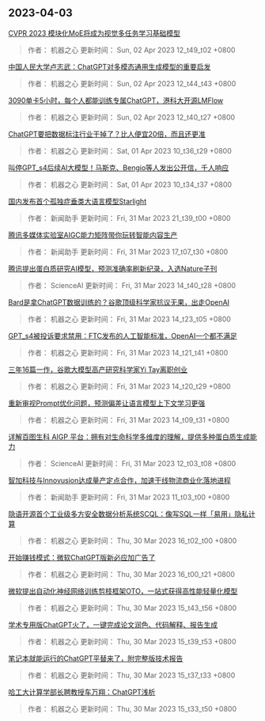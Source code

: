 
## 2023-04-03

 [CVPR 2023   模块化MoE将成为视觉多任务学习基础模型](https://www.jiqizhixin.com/articles/2023-04-02-3)

> 作者： 机器之心  更新时间： Sun, 02 Apr 2023 12_t49_t02 +0800

 [中国人民大学卢志武：ChatGPT对多模态通用生成模型的重要启发](https://www.jiqizhixin.com/articles/2023-04-02-2)

> 作者： 机器之心  更新时间： Sun, 02 Apr 2023 12_t44_t43 +0800

 [3090单卡5小时，每个人都能训练专属ChatGPT，港科大开源LMFlow](https://www.jiqizhixin.com/articles/2023-04-02)

> 作者： 机器之心  更新时间： Sun, 02 Apr 2023 12_t40_t27 +0800

 [ChatGPT要把数据标注行业干掉了？比人便宜20倍，而且还更准](https://www.jiqizhixin.com/articles/2023-04-01-2)

> 作者： 机器之心  更新时间： Sat, 01 Apr 2023 10_t36_t29 +0800

 [叫停GPT_s4后续AI大模型！马斯克、Bengio等人发出公开信，千人响应](https://www.jiqizhixin.com/articles/2023-04-01)

> 作者： 机器之心  更新时间： Sat, 01 Apr 2023 10_t34_t37 +0800

 [国内发布首个孤独症垂类大语言模型Starlight](https://www.jiqizhixin.com/articles/2023-03-31-9)

> 作者： 新闻助手  更新时间： Fri, 31 Mar 2023 21_t39_t00 +0800

 [腾讯多媒体实验室AIGC能力矩阵带你玩转智能内容生产](https://www.jiqizhixin.com/articles/2023-03-31-8)

> 作者： 新闻助手  更新时间： Fri, 31 Mar 2023 17_t07_t30 +0800

 [腾讯提出蛋白质研究AI模型，预测准确率刷新纪录，入选Nature子刊](https://www.jiqizhixin.com/articles/2023-03-31-7)

> 作者： ScienceAI  更新时间： Fri, 31 Mar 2023 14_t40_t28 +0800

 [Bard是拿ChatGPT数据训练的？谷歌顶级科学家抗议无果，出走OpenAI](https://www.jiqizhixin.com/articles/2023-03-31-6)

> 作者： 机器之心  更新时间： Fri, 31 Mar 2023 14_t23_t05 +0800

 [GPT_s4被投诉要求禁用：FTC发布的人工智能标准，OpenAI一个都不满足](https://www.jiqizhixin.com/articles/2023-03-31-5)

> 作者： 机器之心  更新时间： Fri, 31 Mar 2023 14_t21_t41 +0800

 [三年16篇一作，谷歌大模型高产研究科学家Yi Tay离职创业](https://www.jiqizhixin.com/articles/2023-03-31-4)

> 作者： 机器之心  更新时间： Fri, 31 Mar 2023 14_t20_t29 +0800

 [重新审视Prompt优化问题，预测偏差让语言模型上下文学习更强](https://www.jiqizhixin.com/articles/2023-03-31-3)

> 作者： 机器之心  更新时间： Fri, 31 Mar 2023 14_t09_t31 +0800

 [详解百图生科 AIGP 平台：拥有对生命科学多维度的理解，提供多种蛋白质生成能力](https://www.jiqizhixin.com/articles/2023-03-31-2)

> 作者： ScienceAI  更新时间： Fri, 31 Mar 2023 12_t03_t08 +0800

 [智加科技与Innovusion达成量产定点合作，加速干线物流商业化落地进程](https://www.jiqizhixin.com/articles/2023-03-31)

> 作者： 新闻助手  更新时间： Fri, 31 Mar 2023 11_t03_t00 +0800

 [隐语开源首个工业级多方安全数据分析系统SCQL：像写SQL一样「易用」隐私计算](https://www.jiqizhixin.com/articles/2023-03-30-5)

> 作者： 机器之心  更新时间： Thu, 30 Mar 2023 16_t02_t00 +0800

 [开始赚钱模式：微软ChatGPT版新必应加广告了](https://www.jiqizhixin.com/articles/2023-03-30-10)

> 作者： 机器之心  更新时间： Thu, 30 Mar 2023 16_t00_t21 +0800

 [微软提出自动化神经网络训练剪枝框架OTO，一站式获得高性能轻量化模型](https://www.jiqizhixin.com/articles/2023-03-30-9)

> 作者： 机器之心  更新时间： Thu, 30 Mar 2023 15_t43_t56 +0800

 [学术专用版ChatGPT火了，一键完成论文润色、代码解释、报告生成](https://www.jiqizhixin.com/articles/2023-03-30-8)

> 作者： 机器之心  更新时间： Thu, 30 Mar 2023 15_t39_t53 +0800

 [笔记本就能运行的ChatGPT平替来了，附完整版技术报告](https://www.jiqizhixin.com/articles/2023-03-30-7)

> 作者： 机器之心  更新时间： Thu, 30 Mar 2023 15_t37_t33 +0800

 [哈工大计算学部长聘教授车万翔：ChatGPT浅析](https://www.jiqizhixin.com/articles/2023-03-30-6)

> 作者： 机器之心  更新时间： Thu, 30 Mar 2023 15_t33_t50 +0800
